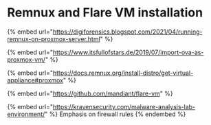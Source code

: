 # Remnux and Flare VM installation

{% embed url="https://digiforensics.blogspot.com/2021/04/running-remnux-on-proxmox-server.html" %}

{% embed url="https://www.itsfullofstars.de/2019/07/import-ova-as-proxmox-vm/" %}

{% embed url="https://docs.remnux.org/install-distro/get-virtual-appliance#proxmox" %}

{% embed url="https://github.com/mandiant/flare-vm" %}

{% embed url="https://kravensecurity.com/malware-analysis-lab-environment/" %}
Emphasis on firewall rules
{% endembed %}
